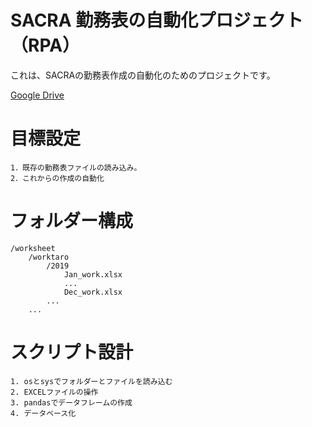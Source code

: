 SACRA 勤務表の自動化プロジェクト（RPA）
====

これは、SACRAの勤務表作成の自動化のためのプロジェクトです。

[Google Drive](https://drive.google.com/drive/u/3/folders/1VGCNctJvrtSEH3HFjZPfSUlr_f43Ltl-)

# 目標設定
    1．既存の勤務表ファイルの読み込み。
    2．これからの作成の自動化

# フォルダー構成
    /worksheet
        /worktaro
            /2019
                Jan_work.xlsx
                ...
                Dec_work.xlsx
            ...
        ...

# スクリプト設計
    1. osとsysでフォルダーとファイルを読み込む
    2. EXCELファイルの操作
    3. pandasでデータフレームの作成
    4. データベース化